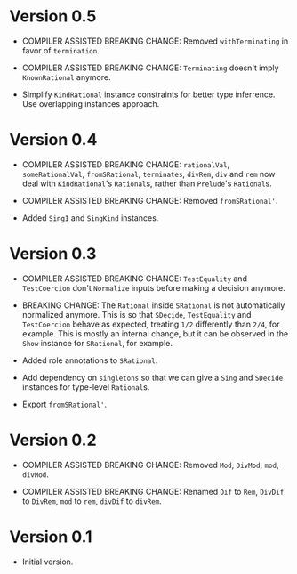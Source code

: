# Version 0.5

* COMPILER ASSISTED BREAKING CHANGE: Removed `withTerminating` in favor of
  `termination`.

* COMPILER ASSISTED BREAKING CHANGE: `Terminating` doesn't imply
  `KnownRational` anymore.

* Simplify `KindRational` instance constraints for better type inferrence.
  Use overlapping instances approach.

# Version 0.4

* COMPILER ASSISTED BREAKING CHANGE: `rationalVal`, `someRationalVal`,
  `fromSRational`, `terminates`, `divRem`, `div` and `rem` now deal
  with `KindRational`'s `Rational`s, rather than `Prelude`'s `Rational`s.

* COMPILER ASSISTED BREAKING CHANGE: Removed `fromSRational'`.

* Added `SingI` and `SingKind` instances.


# Version 0.3

* COMPILER ASSISTED BREAKING CHANGE: `TestEquality` and `TestCoercion`
  don't `Normalize` inputs before making a decision anymore.

* BREAKING CHANGE: The `Rational` inside `SRational` is not automatically
  normalized anymore. This is so that `SDecide`, `TestEquality` and
  `TestCoercion` behave as expected, treating `1/2` differently than `2/4`,
  for example. This is mostly an internal change, but it can be observed in
  the `Show` instance for `SRational`, for example.

* Added role annotations to `SRational`.

* Add dependency on `singletons` so that we can give a `Sing` and `SDecide`
  instances for type-level `Rational`s.

* Export `fromSRational'`.

# Version 0.2

* COMPILER ASSISTED BREAKING CHANGE: Removed `Mod`, `DivMod`, `mod`, `divMod`.

* COMPILER ASSISTED BREAKING CHANGE: Renamed `Dif` to `Rem`, `DivDif` to
  `DivRem`, `mod` to `rem`, `divDif` to `divRem`.


# Version 0.1

* Initial version.

